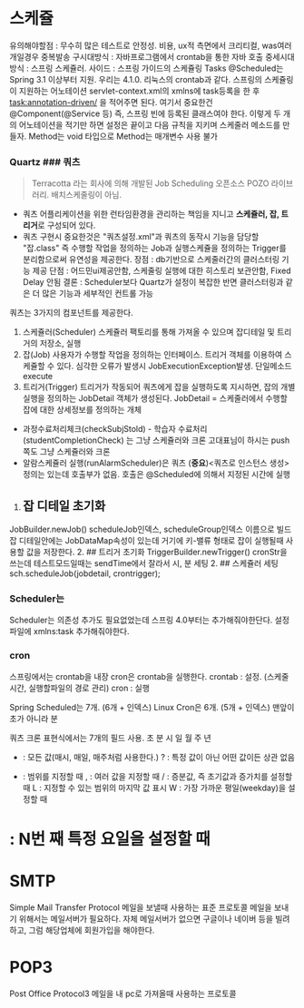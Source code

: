 # 스케쥴
유의해야할점 : 무수히 많은 테스트로 안정성.  비용, ux적 측면에서 크리티컬,    was여러개일경우 중복발송
구시대방식 : 자바프로그램에서 crontab을 통한 자바 호출
중세시대방식 : 스프링 스케쥴러.  사이드 : 스프링 가이드의 스케쥴링 Tasks
@Scheduled는 Spring 3.1 이상부터 지원.    우리는 4.1.0.   리눅스의 crontab과 같다.  스프링의 스케쥴링이 지원하는 어노테이션
    servlet-context.xml의 xmlns에 task등록을 한 후 <task:annotation-driven/> 을 적어주면 된다.
    여기서 중요한건 @Component(@Service 등) 즉, 스프링 빈에 등록된 클래스여야 한다. 
    이렇게 두 개의 어노테이션을 적기만 하면 설정은 끝이고 다음 규칙을 지키며 스케줄러 메소드를 만들자.
      Method는 void 타입으로
      Method는 매개변수 사용 불가

### Quartz ### 쿼츠
  > Terracotta 라는 회사에 의해 개발된 Job Scheduling 오픈소스 POZO 라이브러리.   배치스케줄링이 아님.
  - 쿼츠 어플리케이션을 위한 런타임환경을 관리하는 책임을 지니고 **스케쥴러, 잡, 트리거**로 구성되어 있다.
  - 쿼츠 구현시 중요한것은 "쿼츠설정.xml"과   쿼츠의 동작시 기능을 담당할 "잡.class"
    즉 수행할 작업을 정의하는 Job과   실행스케쥴을 정의하는 Trigger를 분리함으로써 유연성을 제공한다.
  장점 : db기반으로 스케줄러간의 클러스터링 기능 제공
  단점 : 어드민ui제공안함, 스케줄링 실행에 대한 히스토리 보관안함, Fixed Delay 안됨
  결론 : Scheduler보다 Quartz가 설정이 복잡한 반면 클러스터링과 같은 더 많은 기능과 세부적인 컨트롤 가능

쿼츠는 3가지의 컴포넌트를 제공한다.
1. 스케쥴러(Scheduler)
  스케쥴러 팩토리를 통해 가져올 수 있으며 잡디테일 및 트리거의 저장소, 실행
2. 잡(Job)
  사용자가 수행할 작업을 정의하는 인터페이스.  트리거 객체를 이용하여 스케쥴할 수 있다.
  심각한 오류가 발생시 JobExecutionException발생.   단일메소드 execute
3. 트리거(Trigger)
   트리거가 작동되어 쿼츠에게 잡을 실행하도록 지시하면, 잡의 개별 실행을 정의하는 JobDetail 객체가 생성된다.
   JobDetail = 스케줄러에서 수행할 잡에 대한 상세정보를 정의하는 개체

- 과정수료처리체크(checkSubjStold) - 학습자 수료처리(studentCompletionCheck) 는 그냥 스케쥴러와 크론
  고대표님이 하시는 push쪽도 그냥 스케쥴러와 크론
- 알람스케쥴러 실행(runAlarmScheduler)은 쿼츠
(**중요**)<쿼츠로 인스턴스 생성>
정의는 있는데 호출부가 없음.   호출은 @Scheduled에 의해서 지정된 시간에 실행
1. ## 잡 디테일 초기화
  JobBuilder.newJob()         scheduleJob인덱스, scheduleGroup인덱스 이름으로 빌드
   잡 디테일안에는 JobDataMap속성이 있는데   거기에 키-밸류 형태로 잡이 실행될때 사용할 값을 저장한다.
2. ## 트리거 초기화
  TriggerBuilder.newTrigger()
  cronStr을 쓰는데 
      테스트모드일때는 sendTime에서 잘라서 시, 분 세팅
2. ## 스케쥴러 세팅
  sch.scheduleJob(jobdetail, crontrigger);
  
### Scheduler는  
  Scheduler는 의존성 추가도 필요없었는데 스프링 4.0부터는 추가해줘야한단다.
  설정파일에 xmlns:task 추가해줘야한다.


### cron
스프링에서는 crontab을 내장
cron은 crontab을 실행한다.
crontab : 설정.   (스케줄시간, 실행할파일의 경로 관리)
cron : 실행


Spring Scheduled는 7개.    (6개 + 인덱스)
Linux Cron은 6개.   (5개 + 인덱스)  맨앞이 초가 아니라 분

쿼츠 크론 표현식에서는 7개의 필드 사용.
초 분 시 일 월 주 년

* : 모든 값(매시, 매일, 매주처럼 사용한다.)
? : 특정 값이 아닌 어떤 값이든 상관 없음
- : 범위를 지정할 때
, : 여러 값을 지정할 때
/ : 증분값, 즉 초기값과 증가치를 설정할 때
L : 지정할 수 있는 범위의 마지막 값 표시
W : 가장 가까운 평일(weekday)을 설정할 때
# : N번 째 특정 요일을 설정할 때


# SMTP
Simple Mail Transfer Protocol
메일을 보낼때 사용하는 표준 프로토콜
메일을 보내기 위해서는 메일서버가 필요하다.
자체 메일서버가 없으면 구글이나 네이버 등을 빌려하고, 그럼 해당업체에 회원가입을 해야한다.


# POP3
Post Office Protocol3
메일을 내 pc로 가져올때 사용하는 프로토콜
